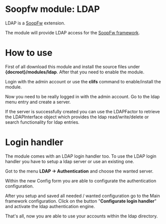 # Soopfw module: LDAP

LDAP is a [SoopFw](http://soopfw.org) extension.

The module will provide LDAP access for the [SoopFw framework](http://soopfw.org).

# How to use
First of all download this module and install the source files under **{docroot}/modules/ldap**.
After that you need to enable the module.

Login with the admin account or use the **clifs** command to enable/install the module.

Now you need to be really logged in with the admin account.
Go to the ldap menu entry and create a server.

If the server is successfully created you can use the LDAPFactor to retrieve the LDAPInterface object
which provides the ldap read/write/delete or search functionality for ldap entries.

# Login handler
The module comes with an LDAP login handler too.
To use the LDAP login handler you have to setup a ldap server or use an existing one.

Got to the menu **LDAP -> Authentication** and choose the wanted server.

Within the new Config form you are able to configurate the authentication configuration.

After you setup and saved all needed / wanted configuration go to the Main framework configuration.
Click on the button "**Configurate login handler**" and activate the ldap authentication engine.

That's all, now you are able to use your accounts within the ldap directory.